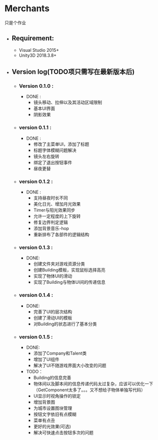 # **Merchants**
只是个作业


* ## **Requirement:**
    + Visual Studio 2015+
    + Unity3D 2018.3.8+

* ## **Version log**(TODO项只需写在最新版本后)
    + ### **Version 0.1.0** :
        - DONE :
            - 镜头移动、拉伸以及其活动区域限制
            - 基本UI界面
            - 阴影效果
    + ### **version 0.1.1** :
        - DONE :
            - 修改了主菜单UI，添加了标题
            - 标题字体模糊问题解决
            - 镜头左右旋转
            - 绑定了退出按钮事件
            - 昼夜更替
    + ### **version 0.1.2** :
        - DONE :
            - 支持昼夜时长不同
            - 美化日光、增加月光效果
            - Timer与阳光效果同步
            - 允许一定程度的上下旋转
            - 修复边界判定逻辑
            - 添加背景音乐-hop
            - 重新排布了各部件的逻辑结构      
    + ### **version 0.1.3** :
  		- DONE:
			- 创建文件夹对游戏资源分类
			- 创建Building模板，实现鼠标选择高亮
			- 实现了物体UI的滑动
			- 实现了Building与物体UI间的传递信息
	+ ### **version 0.1.4** :
		- DONE:
			- 完善了UI的层次结构
			- 创建了滑动UI的模板
			- 对Building的状态进行了基本分类
	+ ### **version 0.1.5** :
		- DONE:
			- 添加了Company和Talent类
			- 增加了UI组件
			- 解决了UI不随游戏界面大小改变的问题
		- TODO：
			- Building的信息完善
			- 物体间以及脚本间的信息传递代码太过复杂，应该可以优化一下（GetComponent太多了。。。又不想给子物体单独写代码）
			- UI显示时视角操作的锁定
			- 增加背景图
            - 为城市设置图块管理
            - 按钮文字依旧有点模糊
            - 菜单有点丑
            - 更好的光效果(可选)
			- 解决可快速点击按钮多次的问题